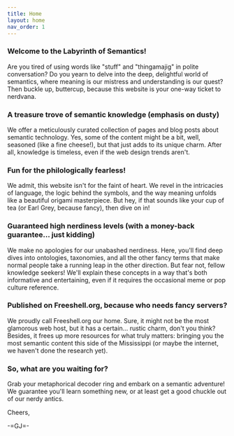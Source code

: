 ```yaml
---
title: Home
layout: home
nav_order: 1
---
```

### Welcome to the Labyrinth of Semantics!

Are you tired of using words like "stuff" and "thingamajig" in polite
conversation? Do you yearn to delve into the deep, delightful world of
semantics, where meaning is our mistress and understanding is our
quest? Then buckle up, buttercup, because this website is your one-way
ticket to nerdvana.

### A treasure trove of semantic knowledge (emphasis on dusty)

We offer a meticulously curated collection of pages and blog posts
about semantic technology. Yes, some of the content might be a bit,
well, seasoned (like a fine cheese!), but that just adds to its unique
charm. After all, knowledge is timeless, even if the web design trends
aren't.

### Fun for the philologically fearless!

We admit, this website isn't for the faint of heart. We revel in the
intricacies of language, the logic behind the symbols, and the way
meaning unfolds like a beautiful origami masterpiece. But hey, if that
sounds like your cup of tea (or Earl Grey, because fancy), then dive
on in!

### Guaranteed high nerdiness levels (with a money-back guarantee... just kidding)

We make no apologies for our unabashed nerdiness. Here, you'll find
deep dives into ontologies, taxonomies, and all the other fancy terms
that make normal people take a running leap in the other
direction. But fear not, fellow knowledge seekers! We'll explain these
concepts in a way that's both informative and entertaining, even if it
requires the occasional meme or pop culture reference.

### Published on Freeshell.org, because who needs fancy servers?

We proudly call Freeshell.org our home. Sure, it might not be the most
glamorous web host, but it has a certain... rustic charm, don't you
think? Besides, it frees up more resources for what truly matters:
bringing you the most semantic content this side of the Mississippi
(or maybe the internet, we haven't done the research yet).

### So, what are you waiting for?

Grab your metaphorical decoder ring and embark on a semantic
adventure! We guarantee you'll learn something new, or at least get a
good chuckle out of our nerdy antics.

Cheers,

-=GJ=-  
